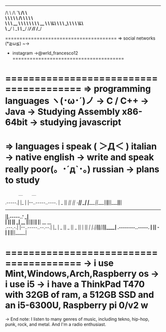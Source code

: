 
  __         _____       __        
 /\ \       /\  __`\    /\ \       
 \ \ \      \ \ \/\ \   \ \ \      
  \ \ \  __  \ \ \ \ \   \ \ \  __ 
   \ \ \L\ \  \ \ \_\ \   \ \ \L\ \
    \ \____/   \ \_____\   \ \____/
     \/___/     \/_____/    \/___/ 
                                                                       
=======================================
=> social networks (*≧ω≦) ~→
- instagram  ->@wrld_francesco12
=======================================

=======================================
=> programming languages ヽ(･ω･´)ノ
-> C / C++
-> Java
-> Studying Assembly x86-64bit
-> studying javascript
=======================================
=> languages i speak ( ＞Д＜ )
italian  -> native
english  -> write and speak really poor(。･´д`･。)
russian  -> plans to study
=======================================

          __    __                 
 .-----.|  |_ |  |--..-----..----.
 |  _  ||   _||     ||  -__||   _|
 |_____||____||__|__||_____||__|                        
   __          ___     
  |__|.-----..'  _|    
 |  ||     ||   _| __ 
 |__||__|__||__|  |__|
         __                   __   
 .---.-.|  |--..-----..--.--.|  |_ 
 |  _  ||  _  ||  _  ||  |  ||   _|
 |___._||_____||_____||_____||____|
 .--------..-----.
 |        ||  -__|
 |__|__|__||_____|
                  
=======================================
-> i use Mint,Windows,Arch,Raspberry os
-> i use i5
-> i have a ThinkPad T470 with 32GB of ram, a 512GB SSD and an i5-6300U, Raspberry pi 0/v2 w
==============================================================================
-> End note: I listen to many genres of music, including tekno, hip-hop, punk, rock, and metal. And I'm a radio enthusiast.
         
